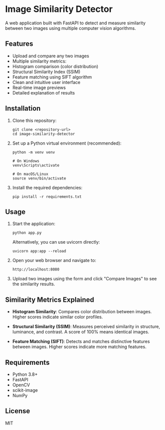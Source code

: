 # Image Similarity Detector

A web application built with FastAPI to detect and measure similarity between two images using multiple computer vision algorithms.

## Features

- Upload and compare any two images
- Multiple similarity metrics:
- Histogram comparison (color distribution)
- Structural Similarity Index (SSIM)
- Feature matching using SIFT algorithm
- Clean and intuitive user interface
- Real-time image previews
- Detailed explanation of results

## Installation

1. Clone this repository:
   ```
   git clone <repository-url>
   cd image-similarity-detector
   ```

2. Set up a Python virtual environment (recommended):
   ```
   python -m venv venv
   
   # On Windows
   venv\Scripts\activate
   
   # On macOS/Linux
   source venv/bin/activate
   ```

3. Install the required dependencies:
   ```
   pip install -r requirements.txt
   ```

## Usage

1. Start the application:
   ```
   python app.py
   ```
   
   Alternatively, you can use uvicorn directly:
   ```
   uvicorn app:app --reload
   ```

2. Open your web browser and navigate to:
   ```
   http://localhost:8080
   ```

3. Upload two images using the form and click "Compare Images" to see the similarity results.

## Similarity Metrics Explained

- **Histogram Similarity**: Compares color distribution between images. Higher scores indicate similar color profiles.
  
- **Structural Similarity (SSIM)**: Measures perceived similarity in structure, luminance, and contrast. A score of 100% means identical images.
  
- **Feature Matching (SIFT)**: Detects and matches distinctive features between images. Higher scores indicate more matching features.

## Requirements

- Python 3.8+
- FastAPI
- OpenCV
- scikit-image
- NumPy

## License

MIT 